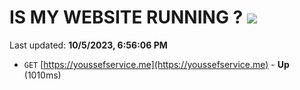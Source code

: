 # IS MY WEBSITE RUNNING ? [![](https://img.shields.io/static/v1?label=Sponsor&message=%E2%9D%A4&logo=GitHub&color=%23fe8e86)](https://github.com/sponsors/<username>)

Last updated: **10/5/2023, 6:56:06 PM**

- `GET` [https://youssefservice.me](https://youssefservice.me) - **Up** (1010ms)
